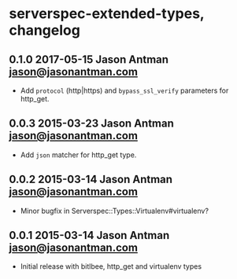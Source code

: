 # serverspec-extended-types, changelog

## 0.1.0 2017-05-15 Jason Antman <jason@jasonantman.com>

* Add `protocol` (http|https) and `bypass_ssl_verify` parameters for http_get.

## 0.0.3 2015-03-23 Jason Antman <jason@jasonantman.com>

* Add ``json`` matcher for http_get type.

## 0.0.2 2015-03-14 Jason Antman <jason@jasonantman.com>

* Minor bugfix in Serverspec::Types::Virtualenv#virtualenv?

## 0.0.1 2015-03-14 Jason Antman <jason@jasonantman.com>

* Initial release with bitlbee, http_get and virtualenv types
